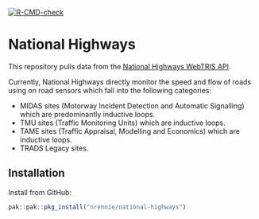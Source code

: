 <!-- badges: start -->
  [![R-CMD-check](https://github.com/nrennie/national-highways/actions/workflows/R-CMD-check.yaml/badge.svg)](https://github.com/nrennie/national-highways/actions/workflows/R-CMD-check.yaml)
<!-- badges: end -->

# National Highways

This repository pulls data from the [National Highways WebTRIS API](https://webtris.highwaysengland.co.uk/api/swagger/ui/index).

Currently, National Highways directly monitor the speed and flow of roads using on road sensors which fall into the following categories:

* MIDAS sites (Motorway Incident Detection and Automatic Signalling) which are predominantly inductive loops. 
* TMU sites (Traffic Monitoring Units) which are inductive loops.
* TAME sites (Traffic Appraisal, Modelling and Economics) which are inductive loops.
* TRADS Legacy sites.

## Installation

Install from GitHub:

```r
pak::pak::pkg_install("nrennie/national-highways")
```
